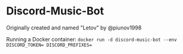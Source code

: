 # Discord-Music-Bot
Originally created and named "Letov" by @piunov1998

Running a Docker container:
`docker run -d discord-music-bot --env DISCORD_TOKEN= DISCORD_PREFIXES=`